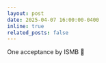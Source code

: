 ```yaml
---
layout: post
date: 2025-04-07 16:00:00-0400
inline: true
related_posts: false
---
```


One acceptance by ISMB :dna:
